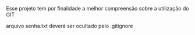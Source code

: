 Esse projeto tem por finalidade a melhor compreensão sobre a utilização do GIT

arquivo senha.txt deverá ser ocultado pelo .gitignore